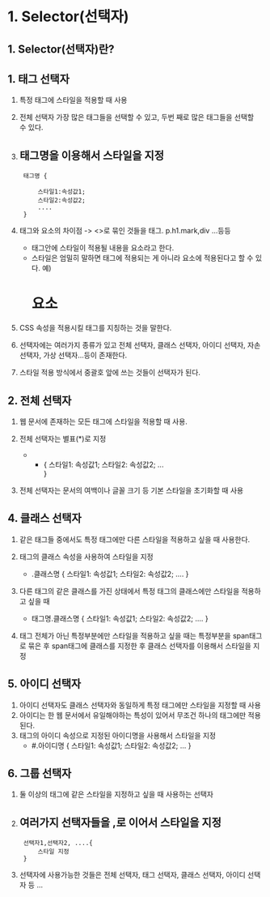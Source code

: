 # 1. Selector(선택자)
## 1. Selector(선택자)란?
## 1. 태그 선택자
1. 특정 태그에 스타일을 적용할 때 사용
2. 전체 선택자 가장 많은 태그들을 선택할 수 있고, 두번 째로 많은 태그들을 선택할 수 있다.
3. 태그명을 이용해서 스타일을 지정
    - 
        태그명 {

            스타일1:속성값1;
            스타일2:속성값2;
            ....
        }

4. 태그와 요소의 차이점
    ->    <>로 묶인 것들을 태그. p.h1.mark,div ...등등
    - 태그안에 스타일이 적용될 내용을 요소라고 한다.
    - 스타일은 엄밀히 말하면 태그에 적용되는 게 아니라 요소에 적용된다고 할 수 있다.
    예) <h1>요소</h1>

1. CSS 속성을 적용시킬 태그를 지칭하는 것을 말한다.
2. 선택자에는 여러가지 종류가 있고 전체 선택자, 클래스 선택자, 아이디 선택자, 자손 선택자, 가상 선택자...등이 존재한다.
3. 스타일 적용 방식에서 중괄호 앞에 쓰는 것들이  선택자가 된다.

## 2. 전체 선택자
1. 웹 문서에 존재하는 모든 태그에 스타일을 적용할 때 사용.
2. 전체 선택자는 별표(*)로 지정
    - * {
        스타일1: 속성값1;
        스타일2: 속성값2;
        ...    
        }

3. 전체 선택자는 문서의 여백이나 글꼴 크기 등 기본 스타일을 초기화할 때 사용

## 4. 클래스 선택자
1. 같은 태그들 중에서도 특정 태그에만 다른 스타일을 적용하고 싶을 때 사용한다.
2. 태그의 클래스 속성을 사용하여 스타일을 지정
    - .클래스명 { <!-- 점을 찍고 클래스명-->
        스타일1: 속성값1;
        스타일2: 속성값2;
        ....
    }

3. 다른 태그의 같은 클래스를 가진 상태에서 특정 태그의 클래스에만 스타일을 적용하고 싶을 때
    - 태그명.클래스명  { <!--태그명 지정하고 점찍고 클래스명-->
        스타일1: 속성값1;
        스타일2: 속성값2;
        ....
    }

4. 태그 전체가 아닌 특정부분에만 스타일을 적용하고 싶을 때는 특정부분을 span태그로 묶은 후 span태그에
클래스를 지정한 후 클래스 선택자를 이용해서 스타일을 지정

## 5. 아이디 선택자
1. 아이디 선택자도 클래스 선택자와 동일하게 특정 태그에만 스타일을 지정할 때 사용
2. 아이디는 한 웹 문서에서 유일해야하는 특성이 있어서 무조건 하나의 태그에만 적용된다.
3. 태그의 아이디 속성으로 지정된 아이디명을 사용해서 스타일을 지정
    - #.아이디명 {
        스타일1: 속성값1;
        스타일2: 속성값2;
        ...
    }

## 6. 그룹 선택자
1. 둘 이상의 태그에 같은 스타일을 지정하고 싶을 때 사용하는 선택자
2. 여러가지 선택자들을 ,로 이어서 스타일을 지정
    - 
        선택자1,선택자2, ....{
            스타일 지정
        }
3. 선택자에 사용가능한 것들은 전체 선택자, 태그 선택자, 클래스 선택자, 아이디 선택자 등 ...
